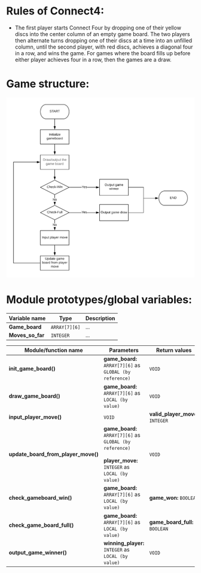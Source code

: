 # Rules of Connect4:

- The first player starts Connect Four by dropping one of their yellow discs
 into the center column of an empty game board. The two players then alternate turns dropping one of their discs at a time into an unfilled column, until the second player, with red discs, achieves a diagonal four in a row, and wins the game. For games where the board fills up before either player achieves four in a row, then the games are a draw.

# Game structure:

![flowchart](res/flowchart_guide.png)

# Module prototypes/global variables:

| **Variable name** | **Type** | **Description** |
| --- | --- | --- |
| **Game\_board** | `ARRAY[7][6]` | ...|
| **Moves\_so\_far** | `INTEGER` | ...|

| **Module/function name** | **Parameters** | **Return values** | **Description** |
| --- | --- | --- | --- |
| **init\_game\_board()** | **game\_board:** `ARRAY[7][6]` as `GLOBAL (by reference)` | `VOID` | ...|
| **draw\_game\_board()** | **game\_board:** `ARRAY[7][6]` as `LOCAL (by value)` | `VOID` | ...|
| **input\_player\_move()** | `VOID` | **valid\_player\_move:** `INTEGER` | ...|
| **update\_board\_from\_player\_move()** | **game\_board:** `ARRAY[7][6]` as `GLOBAL (by reference)` <br/><br/>  **player\_move:** `INTEGER` as `LOCAL (by value)` | `VOID` | ...|
| **check\_gameboard\_win()** | **game\_board:** `ARRAY[7][6]` as `LOCAL (by value)` | **game\_won:** `BOOLEAN` | ...|
| **check\_game\_board\_full()** | **game\_board:** `ARRAY[7][6]` as `LOCAL (by value)` | **game\_board\_full:** `BOOLEAN` | ...|
| **output\_game\_winner()** | **winning\_player:** `INTEGER` as `LOCAL (by value)` | `VOID` | ...|
